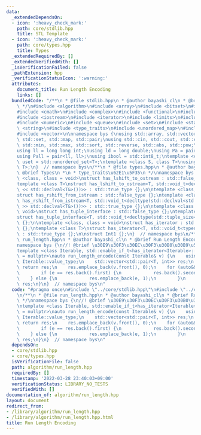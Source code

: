 ```yaml
---
data:
  _extendedDependsOn:
  - icon: ':heavy_check_mark:'
    path: core/stdlib.hpp
    title: STL Template
  - icon: ':heavy_check_mark:'
    path: core/types.hpp
    title: Types
  _extendedRequiredBy: []
  _extendedVerifiedWith: []
  _isVerificationFailed: false
  _pathExtension: hpp
  _verificationStatusIcon: ':warning:'
  attributes:
    document_title: Run Length Encoding
    links: []
  bundledCode: "/**\n * @file stdlib.hpp\n * @author bayashi_cl\n * @brief STL Template\n\
    \ */\n#include <algorithm>\n#include <array>\n#include <bitset>\n#include <cassert>\n\
    #include <cmath>\n#include <complex>\n#include <functional>\n#include <iomanip>\n\
    #include <iostream>\n#include <iterator>\n#include <limits>\n#include <map>\n\
    #include <numeric>\n#include <queue>\n#include <set>\n#include <stack>\n#include\
    \ <string>\n#include <type_traits>\n#include <unordered_map>\n#include <unordered_set>\n\
    #include <vector>\n\nnamespace bys {\nusing std::array, std::vector, std::string,\
    \ std::set, std::map, std::pair;\nusing std::cin, std::cout, std::endl;\nusing\
    \ std::min, std::max, std::sort, std::reverse, std::abs, std::pow;\n\n// alias\n\
    using ll = long long int;\nusing ld = long double;\nusing Pa = pair<int, int>;\n\
    using Pall = pair<ll, ll>;\nusing ibool = std::int8_t;\ntemplate <class T>\nusing\
    \ uset = std::unordered_set<T>;\ntemplate <class S, class T>\nusing umap = std::unordered_map<S,\
    \ T>;\n}  // namespace bys\n/**\n * @file types.hpp\n * @author bayashi_cl\n *\
    \ @brief Types\n *\n * type_traits\u62E1\u5F35\n */\nnamespace bys {\ntemplate\
    \ <class, class = void>\nstruct has_lshift_to_ostream : std::false_type {};\n\
    template <class T>\nstruct has_lshift_to_ostream<T, std::void_t<decltype(std::declval<std::ostream&>()\
    \ << std::declval<T&>())>> : std::true_type {};\n\ntemplate <class, class = void>\n\
    struct has_rshift_from_istream : std::false_type {};\ntemplate <class T>\nstruct\
    \ has_rshift_from_istream<T, std::void_t<decltype(std::declval<std::istream&>()\
    \ >> std::declval<T&>())>> : std::true_type {};\n\ntemplate <class T, class =\
    \ void>\nstruct has_tuple_interface : std::false_type {};\ntemplate <class T>\n\
    struct has_tuple_interface<T, std::void_t<decltype(std::tuple_size<T>())>> : std::true_type\
    \ {};\n\ntemplate <class, class = void>\nstruct has_iterator : std::false_type\
    \ {};\ntemplate <class T>\nstruct has_iterator<T, std::void_t<typename T::iterator>>\
    \ : std::true_type {};\n\nstruct Int1 {};\n}  // namespace bys\n/**\n * @file\
    \ run_length.hpp\n * @author bayashi_cl\n * @brief Run Length Encoding\n */\n\
    namespace bys {\n//! @brief \u30E9\u30F3\u30EC\u30F3\u30B0\u30B9\u5727\u7E2E\n\
    template <class Iterable, std::enable_if_t<has_iterator<Iterable>::value, std::nullptr_t>\
    \ = nullptr>\nauto run_length_encode(const Iterable& v) {\n    using T = typename\
    \ Iterable::value_type;\n    std::vector<std::pair<T, int>> res;\n    if (v.empty())\
    \ return res;\n    res.emplace_back(v.front(), 0);\n    for (auto&& e : v) {\n\
    \        if (e == res.back().first) {\n            res.back().second++;\n    \
    \    } else {\n            res.emplace_back(e, 1);\n        }\n    }\n    return\
    \ res;\n}\n}  // namespace bys\n"
  code: "#pragma once\n#include \"../core/stdlib.hpp\"\n#include \"../core/types.hpp\"\
    \n/**\n * @file run_length.hpp\n * @author bayashi_cl\n * @brief Run Length Encoding\n\
    \ */\nnamespace bys {\n//! @brief \u30E9\u30F3\u30EC\u30F3\u30B0\u30B9\u5727\u7E2E\
    \ntemplate <class Iterable, std::enable_if_t<has_iterator<Iterable>::value, std::nullptr_t>\
    \ = nullptr>\nauto run_length_encode(const Iterable& v) {\n    using T = typename\
    \ Iterable::value_type;\n    std::vector<std::pair<T, int>> res;\n    if (v.empty())\
    \ return res;\n    res.emplace_back(v.front(), 0);\n    for (auto&& e : v) {\n\
    \        if (e == res.back().first) {\n            res.back().second++;\n    \
    \    } else {\n            res.emplace_back(e, 1);\n        }\n    }\n    return\
    \ res;\n}\n}  // namespace bys\n"
  dependsOn:
  - core/stdlib.hpp
  - core/types.hpp
  isVerificationFile: false
  path: algorithm/run_length.hpp
  requiredBy: []
  timestamp: '2022-03-28 23:40:03+09:00'
  verificationStatus: LIBRARY_NO_TESTS
  verifiedWith: []
documentation_of: algorithm/run_length.hpp
layout: document
redirect_from:
- /library/algorithm/run_length.hpp
- /library/algorithm/run_length.hpp.html
title: Run Length Encoding
---
```

